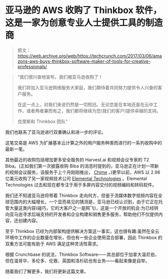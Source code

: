 # 亚马逊的 AWS 收购了 Thinkbox 软件，这是一家为创意专业人士提供工具的制造商 

> 原文：<https://web.archive.org/web/https://techcrunch.com/2017/03/06/amazons-aws-buys-thinkbox-software-maker-of-tools-for-creative-professionals/>

> “我们很兴奋地宣布，我们被亚马逊收购了！
> 
> 我们将加入亚马逊网络服务大家庭，我们期待着共同努力提供令人兴奋的客户服务。
> 
> 在这一点上，对我们来说仍然是一切照旧。无论您是在本地还是在云中工作，或者两者兼而有之，我们都将继续为您(我们的客户)提供卓越的支持。
> 
> 克里斯和 Thinkbox 团队”

我们也联系了亚马逊进行双重确认和进一步的评论。

这笔交易是 AWS 为扩展基本云计算之外的用户服务种类而进行的一系列收购中的最新一笔。

其他最近的收购包括增加更多安全服务的 Harvest.ai 和视频会议专家的 T2 Biba。(正如我们第一次披露收购 Biba 的消息时提到的，亚马逊正在计划一项新的视频会议服务，该服务于上个月刚刚推出， [Chime](https://web.archive.org/web/20221209135416/https://beta.techcrunch.com/2017/02/13/amazon-chime/) 。)更早以前，AWS 以 2.96 亿美元收购了另一家视频技术公司 [Elemental Technologies](https://web.archive.org/web/20221209135416/https://beta.techcrunch.com/2015/09/03/amazon-acquires-elemental-technologies-for-a-reported-500-million-in-cash/) 。Elemental Technologies 过去和现在都专注于用于多屏内容交付的视频编码和转码软件。

我们还不知道亚马逊将带着 Thinkbox 走向何方，但鉴于流媒体数字视频内容在全球范围内的大幅增长，一个显而易见的猜测是，亚马逊已经认识到，由于它正在托管大量这类内容(碰巧，它的大客户之一是网飞)，这是一个开放的机会:为已经转向亚马逊寻求后端支持的开发者和企业构建和销售更多服务，帮助他们不仅提供内容，还创建内容。

至于 Thinkbox 已经为内部架构提供解决方案这一事实，这也很有趣:虽然在全云环境中工作的企业数量在增长，但也有一些企业使用混合部署，因此 Thinkbox 的双重方法可能有助于 AWS 满足这种灵活性需求。

根据 Crunchbase 的说法，Thinkbox Software——其总部位于加拿大温尼伯，但在温哥华、多伦多、伦敦、英国和洛杉矶也有业务——看起来像是自举。

随着我们了解更多，我们将更新这篇文章。